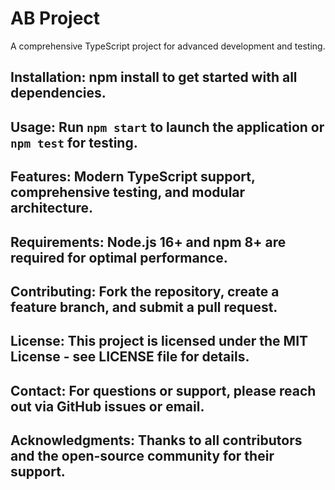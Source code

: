 # AB Project
A comprehensive TypeScript project for advanced development and testing.
## Installation: npm install to get started with all dependencies.
## Usage: Run `npm start` to launch the application or `npm test` for testing.
## Features: Modern TypeScript support, comprehensive testing, and modular architecture.
## Requirements: Node.js 16+ and npm 8+ are required for optimal performance.
## Contributing: Fork the repository, create a feature branch, and submit a pull request.
## License: This project is licensed under the MIT License - see LICENSE file for details.
## Contact: For questions or support, please reach out via GitHub issues or email.
## Acknowledgments: Thanks to all contributors and the open-source community for their support.
